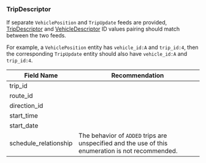 ### TripDescriptor

If separate `VehiclePosition` and `TripUpdate` feeds are provided, [TripDescriptor](#TripDescriptor) and [VehicleDescriptor](#VehicleDescriptor) ID values pairing should match between the two feeds.

For example, a `VehiclePosition` entity has `vehicle_id:A` and `trip_id:4`, then the corresponding `TripUpdate` entity should also have `vehicle_id:A` and `trip_id:4`.

| Field Name | Recommendation |
| --- | --- |
| trip_id | |
| route_id | |
| direction_id | |
| start_time | |
| start_date | |
| schedule_relationship | The behavior of `ADDED` trips are unspecified and the use of this enumeration is not recommended. |


